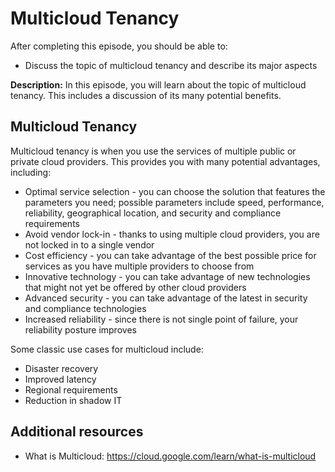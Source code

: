 # Multicloud Tenancy

After completing this episode, you should be able to:

+ Discuss the topic of multicloud tenancy and describe its major aspects  

**Description:** In this episode, you will learn about the topic of multicloud tenancy. This includes a discussion of its many potential benefits. 

## Multicloud Tenancy        

Multicloud tenancy is when you use the services of multiple public or private cloud providers. This provides you with many potential advantages, including: 

+ Optimal service selection - you can choose the solution that features the parameters you need; possible parameters include speed, performance, reliability, geographical location, and security and compliance requirements 
+ Avoid vendor lock-in - thanks to using multiple cloud providers, you are not locked in to a single vendor 
+ Cost efficiency - you can take advantage of the best possible price for services as you have multiple providers to choose from
+ Innovative technology - you can take advantage of new technologies that might not yet be offered by other cloud providers 
+ Advanced security - you can take advantage of the latest in security and compliance technologies 
+ Increased reliability - since there is not single point of failure, your reliability posture improves 

Some classic use cases for multicloud include: 

+ Disaster recovery 
+ Improved latency 
+ Regional requirements 
+ Reduction in shadow IT 

## Additional resources

+ What is Multicloud: <https://cloud.google.com/learn/what-is-multicloud>